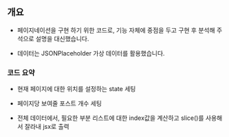 ## 개요

- 페이지네이션을 구현 하기 위한 코드로, 기능 자체에 중점을 두고 구현 후 분석해 주석으로 설명을 대신했습니다.

- 데이터는 JSONPlaceholder 가상 데이터를 활용했습니다.

### 코드 요약

- 현재 페이지에 대한 위치를 설정하는 state 세팅
- 페이지당 보여줄 포스트 개수 세팅

- 전체 데이터에서, 필요한 부분 리스트에 대한 index값을 계산하고 slice()를 사용해서 잘라내 jsx로 출력